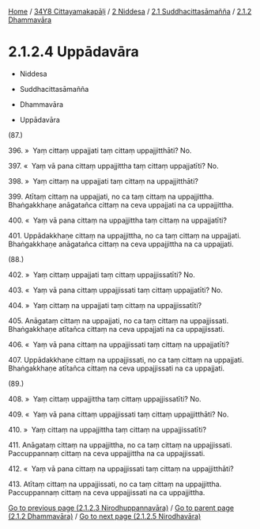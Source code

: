 
[Home](/) / [34Y8 Cittayamakapāḷi](../../...md) / [2 Niddesa](../...md) / [2.1 Suddhacittasāmañña](...md) / [2.1.2 Dhammavāra](../34Y8/2/2.1/2.1.2.md)

# 2.1.2.4 Uppādavāra

* Niddesa

* Suddhacittasāmañña

* Dhammavāra

* Uppādavāra

(87.)

396\. »  Yaṃ cittaṃ uppajjati taṃ cittaṃ uppajjitthāti? No.

397\. «  Yaṃ vā pana cittaṃ uppajjittha taṃ cittaṃ uppajjatīti? No.

398\. »  Yaṃ cittaṃ na uppajjati taṃ cittaṃ na uppajjitthāti?

399\. Atītaṃ cittaṃ na uppajjati, no ca taṃ cittaṃ na uppajjittha. Bhaṅgakkhaṇe anāgatañca cittaṃ na ceva uppajjati na ca uppajjittha.

400\. «  Yaṃ vā pana cittaṃ na uppajjittha taṃ cittaṃ na uppajjatīti?

401\. Uppādakkhaṇe cittaṃ na uppajjittha, no ca taṃ cittaṃ na uppajjati. Bhaṅgakkhaṇe anāgatañca cittaṃ na ceva uppajjittha na ca uppajjati.

(88.)

402\. »  Yaṃ cittaṃ uppajjati taṃ cittaṃ uppajjissatīti? No.

403\. «  Yaṃ vā pana cittaṃ uppajjissati taṃ cittaṃ uppajjatīti? No.

404\. »  Yaṃ cittaṃ na uppajjati taṃ cittaṃ na uppajjissatīti?

405\. Anāgataṃ cittaṃ na uppajjati, no ca taṃ cittaṃ na uppajjissati. Bhaṅgakkhaṇe atītañca cittaṃ na ceva uppajjati na ca uppajjissati.

406\. «  Yaṃ vā pana cittaṃ na uppajjissati taṃ cittaṃ na uppajjatīti?

407\. Uppādakkhaṇe cittaṃ na uppajjissati, no ca taṃ cittaṃ na uppajjati. Bhaṅgakkhaṇe atītañca cittaṃ na ceva uppajjissati na ca uppajjati.

(89.)

408\. »  Yaṃ cittaṃ uppajjittha taṃ cittaṃ uppajjissatīti? No.

409\. «  Yaṃ vā pana cittaṃ uppajjissati taṃ cittaṃ uppajjitthāti? No.

410\. »  Yaṃ cittaṃ na uppajjittha taṃ cittaṃ na uppajjissatīti?

411\. Anāgataṃ cittaṃ na uppajjittha, no ca taṃ cittaṃ na uppajjissati. Paccuppannaṃ cittaṃ na ceva uppajjittha na ca uppajjissati.

412\. «  Yaṃ vā pana cittaṃ na uppajjissati taṃ cittaṃ na uppajjitthāti?

413\. Atītaṃ cittaṃ na uppajjissati, no ca taṃ cittaṃ na uppajjittha. Paccuppannaṃ cittaṃ na ceva uppajjissati na ca uppajjittha.

[Go to previous page (2.1.2.3 Nirodhuppannavāra)](2.1.2.3.md) / [Go to parent page (2.1.2 Dhammavāra)](../34Y8/2/2.1/2.1.2.md) / [Go to next page (2.1.2.5 Nirodhavāra)](2.1.2.5.md)


